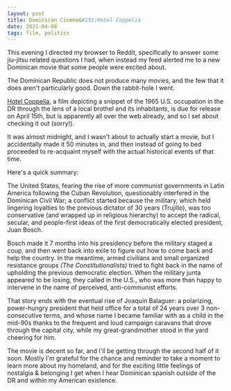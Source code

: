 ```yaml
---
layout: post
title: Dominican Cinema&#151;Hotel Coppelia
date: 2021-04-08
tags: film, politics
---
```


This evening I directed my browser to Reddit, specifically to answer some jiu-jitsu related questions I had, when instead my feed alerted me to a new Dominican movie that some people were excited about. 

The Dominican Republic does not produce many movies, and the few that it does aren't particularly good. Down the rabbit-hole I went.

[Hotel Coppelia](https://www.imdb.com/title/tt9497404/), a film depicting a snippet of the 1965 U.S. occupation in the DR through the lens of a local brothel and its inhabitants, is due for release on April 15th, but is apparently all over the web already, and so I set about checking it out (sorry!). 

It was almost midnight, and I wasn't about to actually start a movie, but I accidentally made it 50 minutes in, and then instead of going to bed proceeded to re-acquaint myself with the actual historical events of that time. 

Here's a quick summary: 

The United States, fearing the rise of more communist governments in Latin America following the Cuban Revolution, questionably interfered in the Dominican Civil War; a conflict started because the military, which held lingering loyalties to the previous dictator of 30 years (Trujillo), was too conservative (and wrapped up in religious hierarchy) to accept the radical, secular, and people-first ideas of the first democratically elected president, Juan Bosch. 

Bosch made it 7 months into his presidency before the military staged a coup, and then went back into exile to figure out how to come back and help the country. In the meantime, armed civilians and small organized resistance groups _(The Constitutionalists)_ tried to fight back in the name of upholding the previous democratic election. When the military junta appeared to be losing, they called in the U.S., who was more than happy to intervene in the name of perceived, anti-communist efforts. 

That story ends with the eventual rise of Joaquin Balaguer: a polarizing, power-hungry president that held office for a total of 24 years over 3 non-consecutive terms, and whose name I became familiar with as a child in the mid-90s thanks to the frequent and loud campaign caravans that drove through the capital city, while my great-grandmother stood in the yard cheering for him.

The movie is decent so far, and I'll be getting through the second half of it soon. Mostly I'm grateful for the chance and reminder to take a moment to learn more about my homeland, and for the exciting little feelings of nostalgia & belonging I get when I hear Dominican spanish outside of the DR and within my American existence. 
